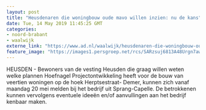 ```yaml
---
layout: post
title: "Heusdenaren die woningbouw oude mavo willen inzien: nu de kans"
date: Tue, 14 May 2019 11:45:25 GMT
categories: 
- noord-brabant 
- waalwijk 
externe_link: "https://www.ad.nl/waalwijk/heusdenaren-die-woningbouw-oude-mavo-willen-inzien-nu-de-kans~a5c5ac2a/"
feature_image: "https://images1.persgroep.net/rcs/SARzsuj6813A48Urgn7awNgZY1s/diocontent/139510599/_fitwidth/400/?appId=21791a8992982cd8da851550a453bd7f&quality=0.7"
---
```


HEUSDEN - Bewoners van de vesting Heusden die graag willen weten welke plannen Hoefnagel Projectontwikkeling heeft voor de bouw van veertien woningen op de hoek Herptsestraat- Demer, kunnen zich vanaf maandag 20 mei melden bij het bedrijf uit Sprang-Capelle. De betrokkenen kunnen vervolgens eventuele ideeën en/of aanvullingen aan het bedrijf kenbaar maken.

